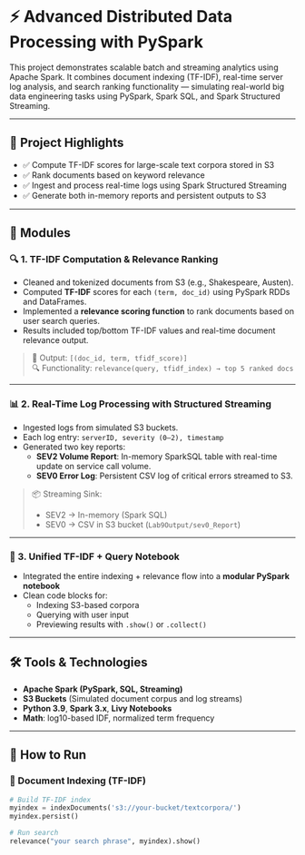 # ⚡ Advanced Distributed Data Processing with PySpark

This project demonstrates scalable batch and streaming analytics using Apache Spark. It combines document indexing (TF-IDF), real-time server log analysis, and search ranking functionality — simulating real-world big data engineering tasks using PySpark, Spark SQL, and Spark Structured Streaming.

---

## 📌 Project Highlights

- ✅ Compute TF-IDF scores for large-scale text corpora stored in S3
- ✅ Rank documents based on keyword relevance
- ✅ Ingest and process real-time logs using Spark Structured Streaming
- ✅ Generate both in-memory reports and persistent outputs to S3

---

## 📁 Modules

### 🔍 1. TF-IDF Computation & Relevance Ranking
- Cleaned and tokenized documents from S3 (e.g., Shakespeare, Austen).
- Computed **TF-IDF** scores for each `(term, doc_id)` using PySpark RDDs and DataFrames.
- Implemented a **relevance scoring function** to rank documents based on user search queries.
- Results included top/bottom TF-IDF values and real-time document relevance output.

> 🔹 Output: `[(doc_id, term, tfidf_score)]`  
> 🔍 Functionality: `relevance(query, tfidf_index) → top 5 ranked docs`

---

### 📊 2. Real-Time Log Processing with Structured Streaming
- Ingested logs from simulated S3 buckets.
- Each log entry: `serverID, severity (0–2), timestamp`
- Generated two key reports:
  - **SEV2 Volume Report**: In-memory SparkSQL table with real-time update on service call volume.
  - **SEV0 Error Log**: Persistent CSV log of critical errors streamed to S3.

> 📦 Streaming Sink:  
> - SEV2 → In-memory (Spark SQL)  
> - SEV0 → CSV in S3 bucket (`Lab9Output/sev0_Report`)

---

### 🧠 3. Unified TF-IDF + Query Notebook
- Integrated the entire indexing + relevance flow into a **modular PySpark notebook**
- Clean code blocks for:
  - Indexing S3-based corpora
  - Querying with user input
  - Previewing results with `.show()` or `.collect()`

---

## 🛠 Tools & Technologies

- **Apache Spark (PySpark, SQL, Streaming)**
- **S3 Buckets** (Simulated document corpus and log streams)
- **Python 3.9**, **Spark 3.x**, **Livy Notebooks**
- **Math**: log10-based IDF, normalized term frequency

---

## 🚀 How to Run

### 📁 Document Indexing (TF-IDF)
```python
# Build TF-IDF index
myindex = indexDocuments('s3://your-bucket/textcorpora/')
myindex.persist()

# Run search
relevance("your search phrase", myindex).show()
